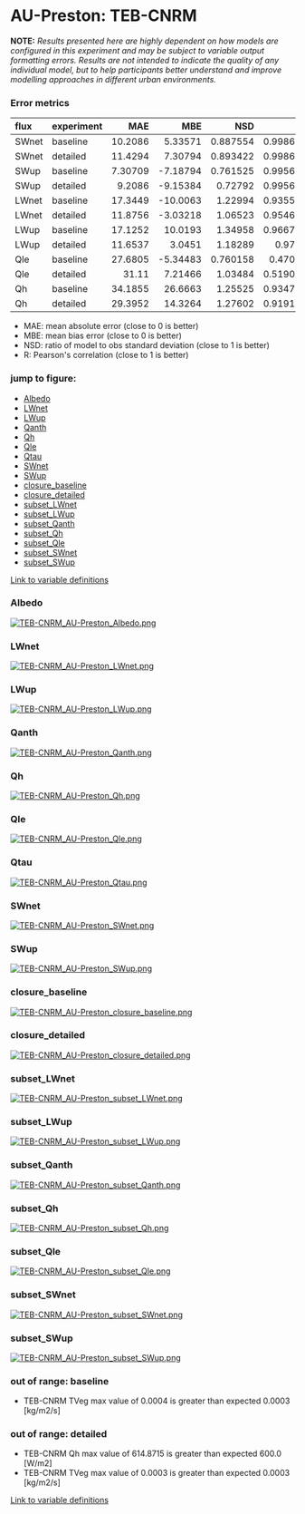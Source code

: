 # AU-Preston: TEB-CNRM

**NOTE:** *Results presented here are highly dependent on how models are configured in this experiment and may be subject to variable output formatting errors. Results are not intended to indicate the quality of any individual model, but to help participants better understand and improve modelling approaches in different urban environments.*

### Error metrics

| flux   | experiment   |      MAE |       MBE |      NSD |        R |
|:-------|:-------------|---------:|----------:|---------:|---------:|
| SWnet  | baseline     | 10.2086  |   5.33571 | 0.887554 | 0.998683 |
| SWnet  | detailed     | 11.4294  |   7.30794 | 0.893422 | 0.998683 |
| SWup   | baseline     |  7.30709 |  -7.18794 | 0.761525 | 0.995622 |
| SWup   | detailed     |  9.2086  |  -9.15384 | 0.72792  | 0.995622 |
| LWnet  | baseline     | 17.3449  | -10.0063  | 1.22994  | 0.935561 |
| LWnet  | detailed     | 11.8756  |  -3.03218 | 1.06523  | 0.954618 |
| LWup   | baseline     | 17.1252  |  10.0193  | 1.34958  | 0.966781 |
| LWup   | detailed     | 11.6537  |   3.0451  | 1.18289  | 0.9752   |
| Qle    | baseline     | 27.6805  |  -5.34483 | 0.760158 | 0.47092  |
| Qle    | detailed     | 31.11    |   7.21466 | 1.03484  | 0.519003 |
| Qh     | baseline     | 34.1855  |  26.6663  | 1.25525  | 0.934765 |
| Qh     | detailed     | 29.3952  |  14.3264  | 1.27602  | 0.919134 |

 - MAE: mean absolute error (close to 0 is better)
 - MBE: mean bias error (close to 0 is better)
 - NSD: ratio of model to obs standard deviation (close to 1 is better)
 - R: Pearson's correlation (close to 1 is better)

### jump to figure:
 - [Albedo](#albedo)
 - [LWnet](#lwnet)
 - [LWup](#lwup)
 - [Qanth](#qanth)
 - [Qh](#qh)
 - [Qle](#qle)
 - [Qtau](#qtau)
 - [SWnet](#swnet)
 - [SWup](#swup)
 - [closure_baseline](#closure_baseline)
 - [closure_detailed](#closure_detailed)
 - [subset_LWnet](#subset_lwnet)
 - [subset_LWup](#subset_lwup)
 - [subset_Qanth](#subset_qanth)
 - [subset_Qh](#subset_qh)
 - [subset_Qle](#subset_qle)
 - [subset_SWnet](#subset_swnet)
 - [subset_SWup](#subset_swup)

[Link to variable definitions](../modelattrs/variable_definitions.md)

### <a name="albedo"></a>Albedo
[![TEB-CNRM_AU-Preston_Albedo.png](TEB-CNRM_AU-Preston_Albedo.png)](TEB-CNRM_AU-Preston_Albedo.png)

### <a name="lwnet"></a>LWnet
[![TEB-CNRM_AU-Preston_LWnet.png](TEB-CNRM_AU-Preston_LWnet.png)](TEB-CNRM_AU-Preston_LWnet.png)

### <a name="lwup"></a>LWup
[![TEB-CNRM_AU-Preston_LWup.png](TEB-CNRM_AU-Preston_LWup.png)](TEB-CNRM_AU-Preston_LWup.png)

### <a name="qanth"></a>Qanth
[![TEB-CNRM_AU-Preston_Qanth.png](TEB-CNRM_AU-Preston_Qanth.png)](TEB-CNRM_AU-Preston_Qanth.png)

### <a name="qh"></a>Qh
[![TEB-CNRM_AU-Preston_Qh.png](TEB-CNRM_AU-Preston_Qh.png)](TEB-CNRM_AU-Preston_Qh.png)

### <a name="qle"></a>Qle
[![TEB-CNRM_AU-Preston_Qle.png](TEB-CNRM_AU-Preston_Qle.png)](TEB-CNRM_AU-Preston_Qle.png)

### <a name="qtau"></a>Qtau
[![TEB-CNRM_AU-Preston_Qtau.png](TEB-CNRM_AU-Preston_Qtau.png)](TEB-CNRM_AU-Preston_Qtau.png)

### <a name="swnet"></a>SWnet
[![TEB-CNRM_AU-Preston_SWnet.png](TEB-CNRM_AU-Preston_SWnet.png)](TEB-CNRM_AU-Preston_SWnet.png)

### <a name="swup"></a>SWup
[![TEB-CNRM_AU-Preston_SWup.png](TEB-CNRM_AU-Preston_SWup.png)](TEB-CNRM_AU-Preston_SWup.png)

### <a name="closure_baseline"></a>closure_baseline
[![TEB-CNRM_AU-Preston_closure_baseline.png](TEB-CNRM_AU-Preston_closure_baseline.png)](TEB-CNRM_AU-Preston_closure_baseline.png)

### <a name="closure_detailed"></a>closure_detailed
[![TEB-CNRM_AU-Preston_closure_detailed.png](TEB-CNRM_AU-Preston_closure_detailed.png)](TEB-CNRM_AU-Preston_closure_detailed.png)

### <a name="subset_lwnet"></a>subset_LWnet
[![TEB-CNRM_AU-Preston_subset_LWnet.png](TEB-CNRM_AU-Preston_subset_LWnet.png)](TEB-CNRM_AU-Preston_subset_LWnet.png)

### <a name="subset_lwup"></a>subset_LWup
[![TEB-CNRM_AU-Preston_subset_LWup.png](TEB-CNRM_AU-Preston_subset_LWup.png)](TEB-CNRM_AU-Preston_subset_LWup.png)

### <a name="subset_qanth"></a>subset_Qanth
[![TEB-CNRM_AU-Preston_subset_Qanth.png](TEB-CNRM_AU-Preston_subset_Qanth.png)](TEB-CNRM_AU-Preston_subset_Qanth.png)

### <a name="subset_qh"></a>subset_Qh
[![TEB-CNRM_AU-Preston_subset_Qh.png](TEB-CNRM_AU-Preston_subset_Qh.png)](TEB-CNRM_AU-Preston_subset_Qh.png)

### <a name="subset_qle"></a>subset_Qle
[![TEB-CNRM_AU-Preston_subset_Qle.png](TEB-CNRM_AU-Preston_subset_Qle.png)](TEB-CNRM_AU-Preston_subset_Qle.png)

### <a name="subset_swnet"></a>subset_SWnet
[![TEB-CNRM_AU-Preston_subset_SWnet.png](TEB-CNRM_AU-Preston_subset_SWnet.png)](TEB-CNRM_AU-Preston_subset_SWnet.png)

### <a name="subset_swup"></a>subset_SWup
[![TEB-CNRM_AU-Preston_subset_SWup.png](TEB-CNRM_AU-Preston_subset_SWup.png)](TEB-CNRM_AU-Preston_subset_SWup.png)

### out of range: baseline

 - TEB-CNRM TVeg max value of 0.0004 is greater than expected 0.0003 [kg/m2/s]

### out of range: detailed

 - TEB-CNRM Qh max value of 614.8715 is greater than expected 600.0 [W/m2]
 - TEB-CNRM TVeg max value of 0.0003 is greater than expected 0.0003 [kg/m2/s]


[Link to variable definitions](../modelattrs/variable_definitions.md)

